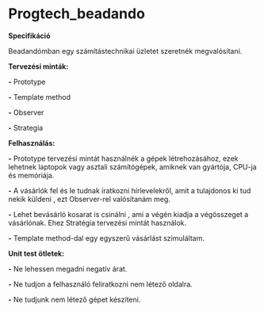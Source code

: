 # Progtech_beadando
**Specifikáció**

Beadandómban egy számítástechnikai üzletet szeretnék megvalósítani. 

**Tervezési minták:**

**-** Prototype

**-** Template method

**-** Observer

**-** Strategia

**Felhasználás:**

   **-** Prototype tervezési mintát használnék a gépek létrehozásához, ezek lehetnek laptopok vagy asztali számítógépek, amiknek van gyártója, CPU-ja és memóriája.

   **-** A vásárlók  fel és le tudnak íratkozni hírlevelekről, amit a tulajdonos ki tud nekik küldeni , ezt Observer-rel valósítanám meg.

  **-** Lehet bevásárló kosarat is csinálni , ami a végén kiadja a végösszeget a vásárlónak. Ehez Stratégia tervezési mintát használok.

   **-** Template method-dal egy egyszerű vásárlást szimuláltam.

**Unit test ötletek:**

**-** Ne lehessen megadni negatív árat.

**-** Ne tudjon a felhasználó feliratkozni nem létező oldalra.

**-** Ne tudjunk nem létező gépet készíteni.
